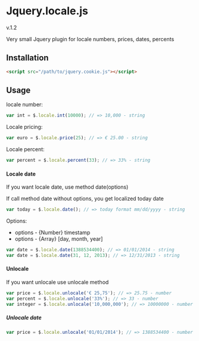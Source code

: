 Jquery.locale.js
========
v.1.2

Very small Jquery plugin for locale numbers, prices, dates, percents


## Installation

```html
<script src="/path/to/jquery.cookie.js"></script>
```


## Usage

locale number:

```javascript
var int = $.locale.int(10000); // => 10,000 - string
```


Locale pricing:

```javascript
var euro = $.locale.price(25); // => € 25.00 - string
```

Locale percent:

```javascript
var percent = $.locale.percent(33); // => 33% - string
```


#### Locale date

If you want locale date, use method date(options)

If call method date without options, you get localized today date

```javascript
var today = $.locale.date(); // => today format mm/dd/yyyy - string
```

Options:
* options - {Number} timestamp
* options - {Array} [day, month, year]

```javascript
var date = $.locale.date(1388534400); // => 01/01/2014 - string
var date = $.locale.date(31, 12, 2013); // => 12/31/2013 - string
```


#### Unlocale

If you want unlocale use unlocale method

```javascript
var price = $.locale.unlocale('€ 25,75'); // => 25.75 - number
var percent = $.locale.unlocale('33%'); // => 33 - number
var integer = $.locale.unlocale('10,000,000'); // => 10000000 - number
```

##### Unlocale date

```javascript
var price = $.locale.unlocale('01/01/2014'); // => 1388534400 - number
```
